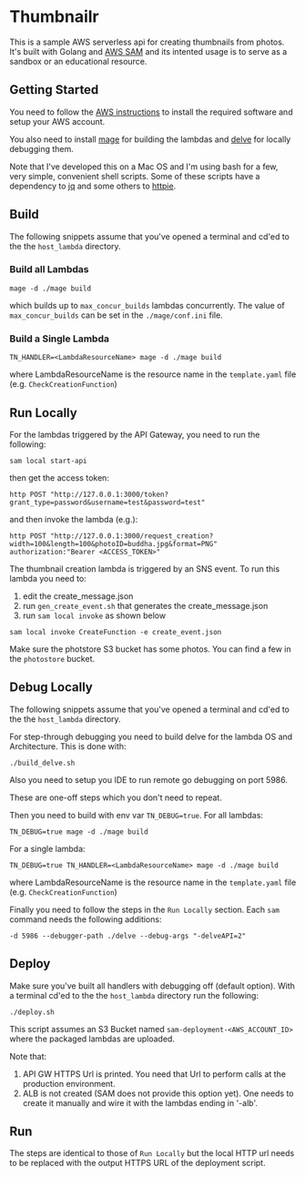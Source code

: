 # Thumbnailr

This is a sample AWS serverless api for creating thumbnails from photos. It's built with Golang and 
[AWS SAM](https://github.com/awslabs/serverless-application-model) and its intented usage is to serve as a sandbox or an
educational resource.

## Getting Started

You need to follow the 
[AWS instructions](https://docs.aws.amazon.com/serverless-application-model/latest/developerguide/serverless-sam-cli-install.html) 
to install the required software and setup your AWS account.  

You also need to install [mage](https://magefile.org/) for building the lambdas and 
[delve](https://github.com/go-delve/delve) for locally debugging them. 

Note that I've developed this on a Mac OS and I'm using bash for a few, very simple, convenient shell scripts. Some of 
these scripts have a dependency to [jq](https://stedolan.github.io/jq/) and some others to [httpie](https://httpie.org/). 

## Build

The following snippets assume that you've opened a terminal and cd'ed to the the `host_lambda` directory.

### Build all Lambdas

```
mage -d ./mage build
```

which builds up to `max_concur_builds` lambdas concurrently. 
The value of `max_concur_builds` can be set in the `./mage/conf.ini` file.  

### Build a Single Lambda

```
TN_HANDLER=<LambdaResourceName> mage -d ./mage build
```

where LambdaResourceName is the resource name in the `template.yaml` file (e.g. `CheckCreationFunction`)

## Run Locally

For the lambdas triggered by the API Gateway, you need to run the following:

```
sam local start-api
```

then get the access token:

```
http POST "http://127.0.0.1:3000/token?grant_type=password&username=test&password=test"
```

and then invoke the lambda (e.g.):

```
http POST "http://127.0.0.1:3000/request_creation?width=100&length=100&photoID=buddha.jpg&format=PNG" authorization:"Bearer <ACCESS_TOKEN>"
```

The thumbnail creation lambda is triggered by an SNS event. To run this lambda you need to: 

1. edit the create_message.json
2. run `gen_create_event.sh` that generates the create_message.json
3. run `sam local invoke` as shown below

```
sam local invoke CreateFunction -e create_event.json
```  

Make sure the photstore S3 bucket has some photos. You can find a few in the `photostore` bucket.

## Debug Locally

The following snippets assume that you've opened a terminal and cd'ed to the the `host_lambda` directory.

For step-through debugging you need to build delve for the lambda OS and Architecture. This is done with:  

```
./build_delve.sh
```

Also you need to setup you IDE to run remote go debugging on port 5986.

These are one-off steps which you don't need to repeat. 

Then you need to build with env var `TN_DEBUG=true`. For all lambdas:

```
TN_DEBUG=true mage -d ./mage build
```

For a single lambda:

```
TN_DEBUG=true TN_HANDLER=<LambdaResourceName> mage -d ./mage build
```

where LambdaResourceName is the resource name in the `template.yaml` file (e.g. `CheckCreationFunction`)

Finally you need to follow the steps in the `Run Locally` section. Each `sam` command needs the following additions: 

```
-d 5986 --debugger-path ./delve --debug-args "-delveAPI=2"
``` 

## Deploy

Make sure you've built all handlers with debugging off (default option). With a terminal cd'ed to the the `host_lambda` 
directory run the following:

```
./deploy.sh
```

This script assumes an S3 Bucket named `sam-deployment-<AWS_ACCOUNT_ID>` where the packaged lambdas are uploaded.

Note that:
1. API GW HTTPS Url is printed. You need that Url to perform calls at the production environment.
2. ALB is not created (SAM does not provide this option yet). One needs to create it manually and wire it with the 
lambdas ending in '-alb'.  

## Run

The steps are identical to those of `Run Locally` but the local HTTP url needs to be replaced with the output HTTPS URL 
of the deployment script. 